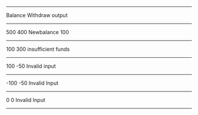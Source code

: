 _______________________________________________________
Balance          Withdraw               output
_______________________________________________________
500               400                 Newbalance 100
_______________________________________________________
100               300                 insufficient funds
_______________________________________________________
100               -50                 Invalid input
_______________________________________________________
-100              -50                 Invalid Input
_______________________________________________________
0                  0                  Invalid Input
_______________________________________________________
